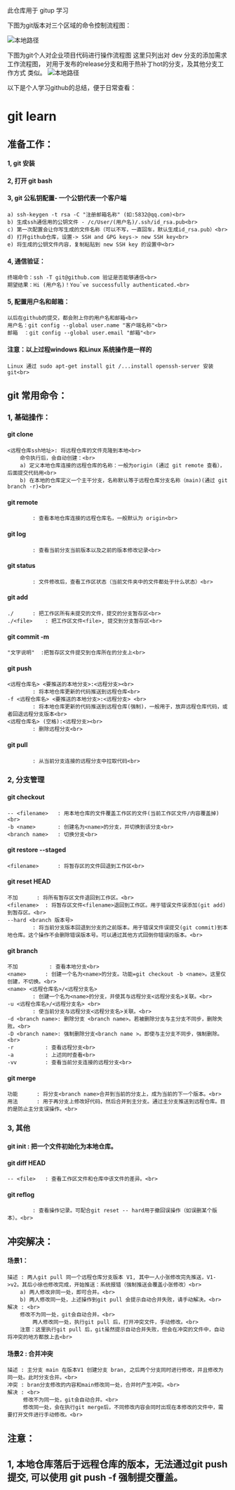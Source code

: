 此仓库用于 gitup 学习

下图为git版本对三个区域的命令控制流程图：

![本地路径](./picture/flow_chart.png "md图片插入")

下图为git个人对企业项目代码进行操作流程图
这里只列出对 dev 分支的添加需求工作流程图，
对用于发布的release分支和用于热补丁hot的分支，及其他分支工作方式 类似。
![本地路径](./picture/branch_management_chart.png "md图片插入")


以下是个人学习github的总结，便于日常查看：

# git learn

## 准备工作：
#### 1, git 安装
#### 2, 打开 git bash
#### 3, git 公私钥配置- 一个公钥代表一个客户端
	a) ssh-keygen -t rsa -C "注册邮箱名称" (如:5832@qq.com)<br>
	b) 生成ssh通信用的公钥文件 - /c/User/(用户名)/.ssh/id_rsa.pub<br>
	c) 第一次配置会让你写生成的文件名称（可以不写，一直回车，默认生成id_rsa.pub）<br>
	d) 打开github仓库，设置-> SSH and GPG keys-> new SSH key<br>
	e) 将生成的公钥文件内容，复制粘贴到 new SSH key 的设置中<br>
#### 4, 通信验证：
	终端命令：ssh -T git@github.com 验证是否能够通信<br>
	期望结果：Hi (用户名)！You`ve successfully authenticated.<br>
#### 5, 配置用户名和邮箱：
	以后在github的提交，都会附上你的用户名和邮箱<br>
	用户名：git config --global user.name "客户端名称"<br>
	邮箱  ：git config --global user.email "邮箱"<br>
#### 注意：以上过程windows 和Linux 系统操作是一样的
	Linux 通过 sudo apt-get install git /...install openssh-server 安装git<br>


## git 常用命令：
### 1, 基础操作：
#### git clone 
	<远程仓库ssh地址>: 将远程仓库的文件克隆到本地<br>
		命令执行后，会自动创建：<br>
		a) 定义本地仓库连接的远程仓库的名称：一般为origin (通过 git remote 查看），后面提交代码用<br>
		b) 在本地的仓库定义一个主干分支，名称默认等于远程仓库分支名称（main)(通过 git branch -r)<br>
#### git remote	
			: 查看本地仓库连接的远程仓库名，一般默认为 origin<br>
#### git log	
			: 查看当前分支当前版本以及之前的版本修改记录<br>
#### git status	
			: 文件修改后，查看工作区状态（当前文件夹中的文件都处于什么状态）<br>
#### git add	
	./		: 把工作区所有未提交的文件，提交的分支暂存区<br>
	./<file>	: 把工作区文件<file>, 提交到分支暂存区<br>
#### git commit -m 
	"文字说明"	:把暂存区文件提交到仓库所在的分支上<br>
#### git push 
	<远程仓库名> <要推送的本地分支>:<远程分支><br>    
			: 将本地仓库更新的代码推送到远程仓库<br>
	-f <远程仓库名> <要推送的本地分支>:<远程分支> <br>
			: 将本地仓库更新的代码推送到远程仓库(强制)，一般用于，放弃远程仓库代码，或者回退远程分支版本<br>
	<远程仓库名> (空格):<远程分支><br>
			: 删除远程分支<br>
#### git pull	
			: 从当前分支连接的远程分支中拉取代码<br>

### 2, 分支管理
#### git checkout 
	-- <filename> 	: 用本地仓库的文件覆盖工作区的文件(当前工作区文件/内容覆盖掉)<br>
	-b <name>     	: 创建名为<name>的分支，并切换到该分支<br>
	<branch name> 	: 切换分支<br>
#### git restore --staged
	<filename>    	: 将暂存区的文件回退到工作区<br>
#### git reset HEAD
	不加		: 将所有暂存区文件退回到工作区。<br>
	<filename>	: 将暂存区文件<filename>退回到工作区。用于错误文件误添加(git add)到暂存区。<br>
	--hard <branch 版本号> 
			: 将当前分支版本回退到分支的之前版本。用于错误文件误提交(git commit)到本地仓库。这个操作不会删除错误版本号。可以通过其他方式回倒你错误的版本。<br>
#### git branch 
	不加   		: 查看本地分支<br>
	<name> 		: 创建一个名为<name>的分支。功能=git checkout -b <name>。这里仅创建，不切换。<br>
	<name> <远程仓库名>/<远程分支名> 
			: 创建一个名为<name>的分支，并使其与远程分支<远程分支名>关联。<br>
	-u <远程仓库名>/<远程分支名> <br>
			: 使当前分支与远程分支<远程分支名>关联。<br>
	-d <branch name>: 删除分支 <branch name>。若被删除分支与主分支不同步，删除失败。<br>
	-D <branch name>: 强制删除分支<branch name >。即使与主分支不同步，强制删除。<br>
	-r     		: 查看远程分支<br>
	-a     		: 上述同时查看<br>
	-vv    		: 查看当前分支连接的远程分支<br>
#### git merge <branch name> 
	功能 		: 将分支<branch name>合并到当前的分支上，成为当前的下一个版本。<br>
	用法 		: 用于再分支上修改好代码，然后合并到主分支。通过主分支推送到远程仓库。目的是防止主分支误操作。<br>

### 3, 其他
#### git init		: 把一个文件初始化为本地仓库。<br>
#### git diff HEAD 
	-- <file>	: 查看工作区文件和仓库中该文件的差异。<br>
#### git reflog 
			: 查看操作记录。可配合git reset -- hard用于撤回误操作（如误删某个版本）。<br>

## 冲突解决：
#### 场景1：
	描述 : 两人git pull 同一个远程仓库分支版本 V1, 其中一人小张修改完先推送，V1->v2。其后小徐也修改完成，开始推送：系统报错（强制推送会覆盖小张修改）<br>
		a) 两人修改非同一处，即可合并。<br>
		b) 两人修改同一处，上述操作到git pull 会提示自动合并失败，请手动解决。<br>
  	解决 : <br>
   		修改不为同一处，git会自动合并。<br>
     		两人修改同一处，执行git pull 后，打开冲突文件，手动修改。<br>
   		注意：这里执行git pull 后，git虽然提示自动合并失败，但会在冲突的文件中，自动将冲突的地方都放上去<br>

#### 场景2 : 合并冲突
	描述 : 主分支 main 在版本V1 创建分支 bran, 之后两个分支同时进行修改，并且修改为同一处。此时分支合并。<br>
	冲突 : bran分支修改的内容和main修改同一处，合并时产生冲突。<br>
	解决 : <br>
	     修改不为同一处，git会自动合并。<br>
	     修改同一处，会在执行git merge后，不同修改内容会同时出现在本修改的文件中，需要打开文件进行手动修改。<br>


## 注意：
1, 本地仓库落后于远程仓库的版本，无法通过git push 提交, 可以使用 git push -f 强制提交覆盖。<br>
-
